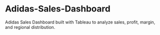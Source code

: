 # Adidas-Sales-Dashboard
Adidas Sales Dashboard built with Tableau to analyze sales, profit, margin, and regional distribution.
